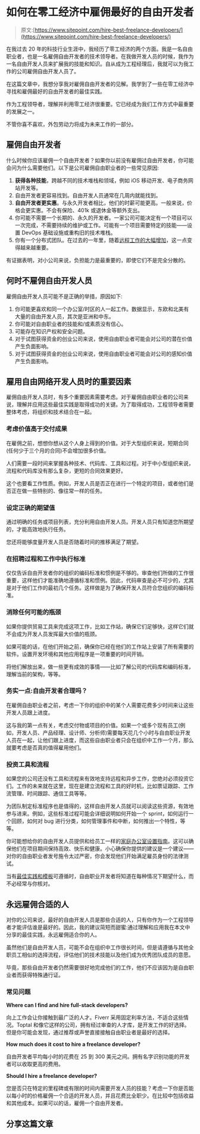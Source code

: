 # 如何在零工经济中雇佣最好的自由开发者

> 原文:[https://www.sitepoint.com/hire-best-freelance-developers/](https://www.sitepoint.com/hire-best-freelance-developers/)

在我过去 20 年的科技行业生涯中，我经历了零工经济的两个方面。我是一名自由职业者，也是一名雇佣自由开发者的技术领导者。在我做开发人员的时候，我作为一名自由开发人员来扩展我的技能和知识。自从成为工程经理后，我就可以为我工作的公司雇佣自由开发人员了。

在这篇文章中，我想分享我对雇佣自由开发者的见解。我学到了一些在零工经济中寻找和雇佣最好的自由开发者的最佳实践。

作为工程领导者，理解并利用零工经济很重要。它已经成为我们工作方式中最重要的发展之一。

不管你喜不喜欢，外包劳动力将成为未来工作的一部分。

## 雇佣自由开发者

什么时候你应该雇佣一个自由开发者？如果你以前没有雇佣过自由开发者，你可能会问为什么需要他们。以下是公司雇佣自由职业者的一些常见原因:

1.  **获得各种技能**，跨越不同的技术堆栈和领域，例如 iOS 移动开发、电子商务网站开发等。
2.  自由开发者更容易找到。自由开发人员通常在几周内就能找到。
3.  **自由开发者更实惠**。与永久开发者相比，他们的时薪可能更高。一般来说，价格会更实惠。不会有保险、401k 或退休金等额外支出。
4.  你可能不需要一个长期的、永久的开发者。一家公司可能决定有一个项目可以一次完成，不需要持续的维护或工作。可能有一个项目需要特定的技能——设置 DevOps 基础设施或重构旧的技术堆栈。
5.  你有一个分布式团队。在过去的一年里，随着[远程工作的大幅增加](https://www.sitepoint.com/how-colocated-companies-can-adapt-to-a-remote-work-world)，这一点变得越来越重要。

有证据表明，对小公司来说，负担能力是最重要的，即使它们不是完全分散的。

## 何时不雇佣自由开发人员

雇佣自由开发人员可能不是正确的举措，原因如下:

1.  你可能更喜欢和同一个办公室/时区的人一起工作。数据显示，东欧和北美有大量的自由开发人员，其次是亚洲和中东。
2.  你可能对自由职业者的技能和/或素质没有信心。
3.  可能存在知识产权和安全问题。
4.  对于试图获得资金的创业公司来说，使用自由职业者可能会对公司的潜在价值产生负面影响。
5.  对于试图获得资金的创业公司来说，使用自由职业者可能会对公司的感知价值产生负面影响。

## 雇用自由网络开发人员时的重要因素

雇佣自由开发人员时，有多个重要因素需要考虑。对于雇佣自由职业者的公司来说，理解并应用这些最佳实践是取得成功的关键。为了取得成功，工程领导者需要整体考虑，将组织和技术结合在一起。

### 考虑价值高于交付成果

在雇佣之前，想想你想从这个人身上得到的价值。对于大型组织来说，短期合同(任何少于三个月的合同)不会增加很多价值。

人们需要一段时间来掌握各种技术、代码库、工具和过程。对于中小型组织来说，流程和代码库没有那么复杂，更短的合同效果更好。

这个也要看工作性质。例如，开发人员是否正在进行一个特定的项目，或者他们是否正在做一些特别的、像往常一样的任务。

### 设定正确的期望值

通过明确的任务或项目列表，充分利用自由开发人员。开发人员只有知道您所期望的，才能高效地执行任务。

您还将能够度量开发人员是否随着时间的推移满足了期望。

### 在招聘过程和工作中执行标准

仅仅告诉自由开发者你的组织的编码标准和惯例是不够的。审查他们所做的工作很重要，这样他们才能准确地遵循标准和惯例。因此，代码审查是必不可少的，尤其是对于他们工作的最初几个任务。这样做是为了确保开发人员符合您组织的编码标准。

### 消除任何可能的瓶颈

如果你提供贸易工具来完成这项工作，比如工作站，确保它们足够快，这样它们就不会成为开发人员发挥最大价值的瓶颈。

如果可能的话，在他们开始之前，确保你已经在他们的工作站上安装了所有需要的软件。设置开发环境和其他应用程序是一项重要的时间开销。

将他们解放出来，做一些更有成效的事情——比如了解公司的代码库和编码标准，理解当前的架构，等等。

### 务实一点:自由开发者合理吗？

在雇佣自由职业者之前，考虑一下你的组织中的某个人需要花费多少时间来让这些开发人员跟上进度。

这与我的第一点有关，考虑交付物或项目的价值。如果一个或多个现有员工(例如，开发人员、产品经理、设计师、分析师)需要每天花几个小时与自由职业开发人员在一起，让他们跟上进度，而这些自由职业者只会在组织中工作一个月，那么就要考虑是否真的值得雇用他们。

### 投资工具和流程

如果您的公司还没有工具和流程来有效地支持远程和异步工作，您绝对必须投资它们。工作的未来就在这里，现在是建立流程和工具的好时机，比如票证跟踪、工作流管理、时间跟踪、通信工具等等。

为团队制定标准程序也是值得的，这样自由开发人员就可以阅读这些资源，有效地参与进来。例如，这些标准过程可能会详细说明如何开始一个 sprint，如何运行一个回顾，如何对 bug 进行分类，如何管理事件和中断，如何推出一个特性，等等。

你可能想给你的自由开发人员提供和给员工一样的[家庭办公室设置指南](/how-colocated-companies-can-adapt-to-a-remote-work-world)。这可以确保他们在项目期间保持高效、快乐和健康。小心确保你提供的建议是一个建议——对你的自由职业者发号施令太过严密，你会发现他们开始满足雇员身份的法律测试。

当有[最佳实践和模板](https://eisabai.gumroad.com/l/agilenotion)可遵循时，自由职业开发者将知道在每种情况下期望什么，而不必经常与你核对。

## 永远雇佣合适的人

对你的公司来说，最好的自由开发人员是那些合适的人，只有你作为一个工程领导者才能评估谁是最好的。因此，我的建议简短而甜蜜:通过理解和应用我在本文中分享的最佳实践，永远雇佣适合你的人。

虽然他们是自由开发人员，可能不会在组织中工作很长时间，但是请遵循与其他全职员工相似的选择流程，评估他们的技术技能以及他们成为优秀团队成员的意愿。

毕竟，那些自由开发者仍然需要很好地完成他们的工作，他们不应该因为是自由职业者而获得特殊通行证。

### 常见问题

**Where can I find and hire full-stack developers?**

向上工作会让你接触到最广泛的人才。Fiverr 采用固定利率方法，不适合这些情况。Toptal 和像它这样的公司，拥有经过审查的人才库，是开发工作的好选择。但是你可能会发现，通过推荐或声誉直接接触自由职业者是最好的选择。

**How much does it cost to hire a freelance developer?**

自由开发者平均每小时的花费在 25 到 300 美元之间。拥有名字识别功能的开发者可以收取更高的费用。

**Should I hire a freelance developer?**

您是否只在特定的里程碑或有限的时间内需要开发人员的技能？考虑一下你是否能以每小时的价格雇佣一个合适的开发人员，并且花费比全职少。在比较中包括收益和其他成本。如果可以的话，雇佣一个自由开发者。

## 分享这篇文章